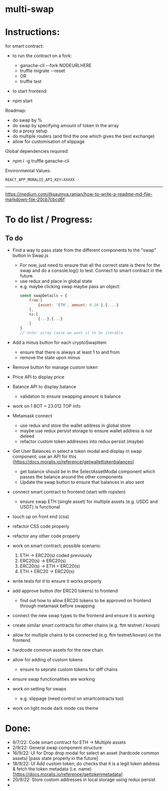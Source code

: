 # multi-swap

# Instructions:
for smart contract:
* to run the contract on a fork:
    * ganache-cli --fork NODEURLHERE
    * truffle migrate --reset
    * OR
    * truffle test

* to start frontend:
* npm start

Roadmap:
* do swap by %
* do swap by specifying amount of token in the array
* do a proxy setup
* do multiple routers (and find the one which gives the best exchange)
* allow for customisation of slippage

Global dependencies required:
* npm i -g truffle ganache-cli 

Environmental Values:
```Javascript
REACT_APP_MORALIS_API_KEY=XXXXX
```

---

https://medium.com/@saumya.ranjan/how-to-write-a-readme-md-file-markdown-file-20cb7cbcd6f
# To do list / Progress:
## To do
* Find a way to pass state from the different components to the "swap" button in Swap.js
    * For now, just need to ensure that all the correct state is there for the swap and do a console.log() to test. Connect to smart contract in the future. 
    * use redux and place in global state
    * e.g. maybe clicking swap maybe pass an object:
        ```Javascript
        const swapDetails = {
            from:[
                {asset: 'ETH', amount: 0.10 },{....}
            ],
            to:[
                {...},{...}
            ]
        }
        // note: array cause we want it to be iterable
        ```
*  Add a minus button for each cryptoSwapItem 
    * ensure that there is always at least 1 to and from
    * remove the state upon minus    
* Remove button for manage custom token    
* Price API to display price
* Balance API to display balance
    * validation to ensure swapping amount is  balance
* work on 1 BOT = 23.012 TOP info
* Metamask connect
    * use redux and store the wallet address in global store
    * maybe use redux persist storage to ensure wallet address is not deleed
    * refactor custom token addresses into redux persist (maybe)
* Get User Balances in select a token modal and display in swap component; use an API for this [https://docs.moralis.io/reference/getwallettokenbalances]
    * get balance should be in the SelectAssetModal component which passes the balance around the other components
    * Update the swap button to ensure that balances in also sent
* connect smart contract to frontend (start with ropsten)
    * ensure swap ETH (single asset) for multiple assets (e.g. USDC and USDT) is functional
* touch up on front end (css)
* refactor CSS code properly
* refactor any other code properly

* work on smart contract; possible scenario:
    1. ETH -> ERC20(s) coded previously
    2. ERC20(s) -> ERC20(s)
    3. ERC20(s) -> ETH + ERC20(s)
    4. ETH + ERC20 -> ERC20(s)
* write tests for it to ensure it works properly

* add approve button (for ERC20 tokens) to frontend
    * find out how to allow ERC20 tokens to be approved on frontend
    through metamask before swapping
* connect the new swap types to the frontend and ensure it is working

* create similar smart contracts for other chains (e.g. ftm testnet / kovan)

* allow for multiple chains to be connected (e.g. ftm testnet/kovan) on the frontend
* hardcode common assets for the new chain
* allow for adding of custom tokens
    * ensure to seprate custom tokens for diff chains
* ensure swap functionalities are working

* work on setting for swaps
    * e.g. slippage (need control on smartcontracts too)
* work on light mode dark mode css theme

# Done:
* 9/7/22: Code smart contract for ETH -> Multiple assets
* 2/9/22: General swap component structure
* 16/9/22: UI for Drop drop modal for select an asset (hardcode common assets) [pass state properly in the future]
* 18/9/22: UI Add custom token; do checks that it is a legit token address & fetch the token metadata (i.e. name) [https://docs.moralis.io/reference/gettokenmetadata]
* 20/9/22: Store custom addresses in local storage using redux persist
* 


